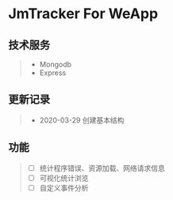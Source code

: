# JmTracker For WeApp

## 技术服务

> - Mongodb
> - Express


## 更新记录

> - 2020-03-29 创建基本结构

## 功能

> - [ ] 统计程序错误、资源加载、网络请求信息
> - [ ] 可视化统计浏览
> - [ ] 自定义事件分析